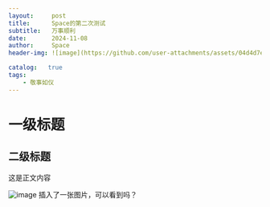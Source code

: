 ```yaml
---
layout:     post
title:      Space的第二次测试
subtitle:   万事顺利
date:       2024-11-08
author:     Space
header-img: ![image](https://github.com/user-attachments/assets/04d4d7e3-c555-4ff5-be03-20d804c5230b)

catalog:   true
tags:
    - 敬事如仪
---
```



# 一级标题
## 二级标题
这是正文内容

![image](https://github.com/user-attachments/assets/c7bb097e-3fd3-49ca-8d17-dc2664d45610)
插入了一张图片，可以看到吗？
